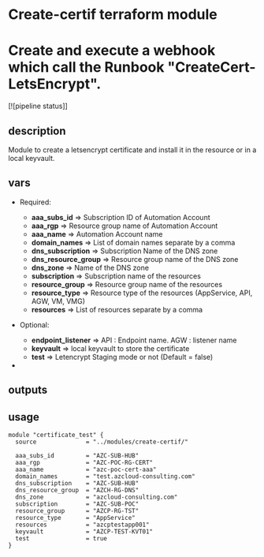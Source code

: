 # Create-certif terraform module
# Create and execute a webhook which call the Runbook "CreateCert-LetsEncrypt".

[![pipeline status]]

## description

Module to create a letsencrypt certificate and install it in the resource or in a local keyvault.

## vars

- Required:
  - **aaa_subs_id** => Subscription ID of Automation Account
  - **aaa_rgp** => Resource group name of Automation Account
  - **aaa_name** => Automation Account name
  - **domain_names** => List of domain names separate by a comma
  - **dns_subscription** => Subscription Name of the DNS zone
  - **dns_resource_group** => Resource group name of the DNS zone
  - **dns_zone** => Name of the DNS zone
  - **subscription** => Subscription name of the resources
  - **resource_group** => Resource group name of the resources
  - **resource_type** => Resource type of the resources (AppService, API, AGW, VM, VMG)
  - **resources** => List of resources separate by a comma
  
- Optional:
  - **endpoint_listener** => API : Endpoint name. AGW : listener name
  - **keyvault** => local keyvault to store the certificate  
  - **test** => Letencrypt Staging mode or not (Default = false)
- 
## outputs


## usage

```
module "certificate_test" {
  source              = "../modules/create-certif/"

  aaa_subs_id         = "AZC-SUB-HUB"
  aaa_rgp             = "AZC-POC-RG-CERT"
  aaa_name            = "azc-poc-cert-aaa"
  domain_names        = "test.azcloud-consulting.com"
  dns_subscription    = "AZC-SUB-HUB"
  dns_resource_group  = "AZCH-RG-DNS"
  dns_zone            = "azcloud-consulting.com"
  subscription        = "AZC-SUB-POC"
  resource_group      = "AZCP-RG-TST"
  resource_type       = "AppService"
  resources           = "azcptestapp001"
  keyvault            = "AZCP-TEST-KVT01"
  test                = true
}
```
